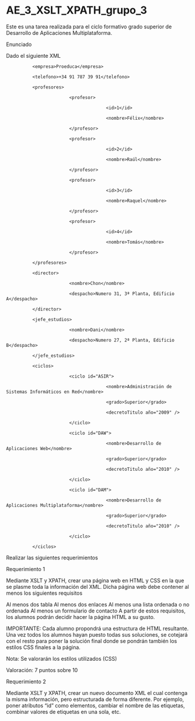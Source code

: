 # AE_3_XSLT_XPATH_grupo_3
Este es una tarea realizada para el ciclo formativo grado superior de Desarrollo de Aplicaciones Multiplataforma.

Enunciado

Dado el siguiente XML

<ite nombre="Instituto Tecnológico Edix" web="https://institutotecnologico.edix.com" >

              <empresa>Proeduca</empresa>

              <telefono>+34 91 787 39 91</telefono>

              <profesores>

                            <profesor>

                                          <id>1</id>

                                          <nombre>Félix</nombre>

                            </profesor>

                            <profesor>

                                          <id>2</id>

                                          <nombre>Raúl</nombre>

                            </profesor>

                            <profesor>

                                          <id>3</id>

                                          <nombre>Raquel</nombre>

                            </profesor>

                            <profesor>

                                          <id>4</id>

                                          <nombre>Tomás</nombre>

                            </profesor>

              </profesores>

              <director>

                            <nombre>Chon</nombre>

                            <despacho>Numero 31, 3ª Planta, Edificio A</despacho>

              </director>

              <jefe_estudios>

                            <nombre>Dani</nombre>

                            <despacho>Numero 27, 2ª Planta, Edificio B</despacho>

              </jefe_estudios>

              <ciclos>

                            <ciclo id="ASIR">

                                          <nombre>Administración de Sistemas Informáticos en Red</nombre>

                                          <grado>Superior</grado>

                                          <decretoTitulo año="2009" />

                            </ciclo>

                            <ciclo id="DAW">

                                          <nombre>Desarrollo de Aplicaciones Web</nombre>

                                          <grado>Superior</grado>

                                          <decretoTitulo año="2010" />

                            </ciclo>

                            <ciclo id="DAM">

                                          <nombre>Desarrollo de Aplicaciones Multiplataforma</nombre>

                                          <grado>Superior</grado>

                                          <decretoTitulo año="2010" />

                            </ciclo>

              </ciclos>

</ite>

 

Realizar las siguientes requerimientos

Requerimiento 1

Mediante XSLT y XPATH, crear una página web en HTML y CSS en la que se plasme toda la información del XML. 
Dicha página web debe contener al menos los siguientes requisitos

Al menos dos tabla
Al menos dos enlaces
Al menos una lista ordenada o no ordenada
Al menos un formulario de contacto
A partir de estos requisitos, los alumnos podrán decidir hacer la página HTML a su gusto.

IMPORTANTE: Cada alumno propondrá una estructura de HTML resultante.
Una vez todos los alumnos hayan puesto todas sus soluciones, 
se cotejará con el resto para poner la solución final donde se pondrán también los estilos CSS finales a la página.

Nota: Se valorarán los estilos utilizados (CSS)

Valoración: 7 puntos sobre 10

Requerimiento 2

Mediante XSLT y XPATH, crear un nuevo documento XML el cual contenga la misma información,
pero estructurada de forma diferente. Por ejemplo, poner atributos “id” como elementos,
cambiar el nombre de las etiquetas, combinar valores de etiquetas en una sola, etc.
